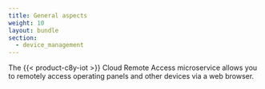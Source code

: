 ```yaml
---
title: General aspects
weight: 10
layout: bundle
section:
  - device_management
---
```


The {{< product-c8y-iot >}} Cloud Remote Access microservice allows you to remotely access operating panels and other devices via a web browser.
